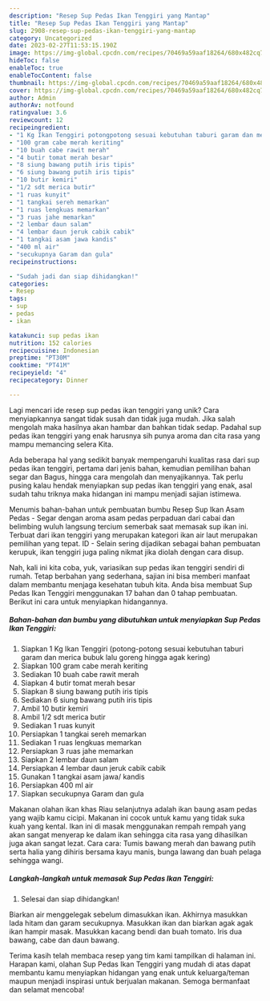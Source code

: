 ```yaml
---
description: "Resep Sup Pedas Ikan Tenggiri yang Mantap"
title: "Resep Sup Pedas Ikan Tenggiri yang Mantap"
slug: 2908-resep-sup-pedas-ikan-tenggiri-yang-mantap
category: Uncategorized
date: 2023-02-27T11:53:15.190Z
image: https://img-global.cpcdn.com/recipes/70469a59aaf18264/680x482cq70/sup-pedas-ikan-tenggiri-foto-resep-utama.jpg
hideToc: false
enableToc: true
enableTocContent: false
thumbnail: https://img-global.cpcdn.com/recipes/70469a59aaf18264/680x482cq70/sup-pedas-ikan-tenggiri-foto-resep-utama.jpg
cover: https://img-global.cpcdn.com/recipes/70469a59aaf18264/680x482cq70/sup-pedas-ikan-tenggiri-foto-resep-utama.jpg
author: Admin
authorAv: notfound
ratingvalue: 3.6
reviewcount: 12
recipeingredient:
- "1 Kg Ikan Tenggiri potongpotong sesuai kebutuhan taburi garam dan merica bubuk lalu goreng hingga agak kering"
- "100 gram cabe merah keriting"
- "10 buah cabe rawit merah"
- "4 butir tomat merah besar"
- "8 siung bawang putih iris tipis"
- "6 siung bawang putih iris tipis"
- "10 butir kemiri"
- "1/2 sdt merica butir"
- "1 ruas kunyit"
- "1 tangkai sereh memarkan"
- "1 ruas lengkuas memarkan"
- "3 ruas jahe memarkan"
- "2 lembar daun salam"
- "4 lembar daun jeruk cabik cabik"
- "1 tangkai asam jawa kandis"
- "400 ml air"
- "secukupnya Garam dan gula"
recipeinstructions:

- "Sudah jadi dan siap dihidangkan!"
categories:
- Resep
tags:
- sup
- pedas
- ikan

katakunci: sup pedas ikan 
nutrition: 152 calories
recipecuisine: Indonesian
preptime: "PT30M"
cooktime: "PT41M"
recipeyield: "4"
recipecategory: Dinner

---
```





Lagi mencari ide resep sup pedas ikan tenggiri yang unik? Cara menyiapkannya sangat tidak susah dan tidak juga mudah. Jika salah mengolah maka hasilnya akan hambar dan bahkan tidak sedap. Padahal sup pedas ikan tenggiri yang enak harusnya sih punya aroma dan cita rasa yang mampu memancing selera Kita.





Ada beberapa hal yang sedikit banyak mempengaruhi kualitas rasa dari sup pedas ikan tenggiri, pertama dari jenis bahan, kemudian pemilihan bahan segar dan Bagus, hingga cara mengolah dan menyajikannya. Tak perlu pusing kalau hendak menyiapkan sup pedas ikan tenggiri yang enak,      asal sudah tahu triknya maka hidangan ini mampu menjadi sajian istimewa.














Menumis bahan-bahan untuk pembuatan bumbu Resep Sup Ikan Asam Pedas - Segar dengan aroma asam pedas perpaduan dari cabai dan belimbing wuluh langsung tercium semerbak saat memasak sup ikan ini. Terbuat dari ikan tenggiri yang merupakan kategori ikan air laut merupakan pemilihan yang tepat. ID - Selain sering dijadikan sebagai bahan pembuatan kerupuk, ikan tenggiri juga paling nikmat jika diolah dengan cara disup.






Nah, kali ini kita coba, yuk, variasikan sup pedas ikan tenggiri sendiri di rumah. Tetap berbahan yang sederhana, sajian ini bisa memberi manfaat dalam membantu menjaga kesehatan tubuh kita. Anda bisa membuat Sup Pedas Ikan Tenggiri menggunakan 17 bahan dan 0 tahap pembuatan. Berikut ini cara untuk menyiapkan hidangannya.

<!--inarticleads1-->

##### Bahan-bahan dan bumbu yang dibutuhkan untuk menyiapkan Sup Pedas Ikan Tenggiri:

1. Siapkan 1 Kg Ikan Tenggiri (potong-potong sesuai kebutuhan taburi garam dan merica bubuk lalu goreng hingga agak kering)
1. Siapkan 100 gram cabe merah keriting
1. Sediakan 10 buah cabe rawit merah
1. Siapkan 4 butir tomat merah besar
1. Siapkan 8 siung bawang putih iris tipis
1. Sediakan 6 siung bawang putih iris tipis
1. Ambil 10 butir kemiri
1. Ambil 1/2 sdt merica butir
1. Sediakan 1 ruas kunyit
1. Persiapkan 1 tangkai sereh memarkan
1. Sediakan 1 ruas lengkuas memarkan
1. Persiapkan 3 ruas jahe memarkan
1. Siapkan 2 lembar daun salam
1. Persiapkan 4 lembar daun jeruk cabik cabik
1. Gunakan 1 tangkai asam jawa/ kandis
1. Persiapkan 400 ml air
1. Siapkan secukupnya Garam dan gula


Makanan olahan ikan khas Riau selanjutnya adalah ikan baung asam pedas yang wajib kamu cicipi. Makanan ini cocok untuk kamu yang tidak suka kuah yang kental. Ikan ini di masak menggunakan rempah rempah yang akan sangat menyerap ke dalam ikan sehingga cita rasa yang dihasilkan juga akan sangat lezat. Cara cara: Tumis bawang merah dan bawang putih serta halia yang dihiris bersama kayu manis, bunga lawang dan buah pelaga sehingga wangi. 

<!--inarticleads2-->

##### Langkah-langkah untuk memasak Sup Pedas Ikan Tenggiri:


1. Selesai dan siap dihidangkan!

Biarkan air menggelegak sebelum dimasukkan ikan. Akhirnya masukkan lada hitam dan garam secukupnya. Masukkan ikan dan biarkan agak agak ikan hampir masak. Masukkan kacang bendi dan buah tomato. Iris dua bawang, cabe dan daun bawang. 

Terima kasih telah membaca resep yang tim kami tampilkan di halaman ini. Harapan kami, olahan Sup Pedas Ikan Tenggiri yang mudah di atas dapat membantu kamu menyiapkan hidangan yang enak untuk keluarga/teman maupun menjadi inspirasi untuk berjualan makanan. Semoga bermanfaat dan selamat mencoba!
